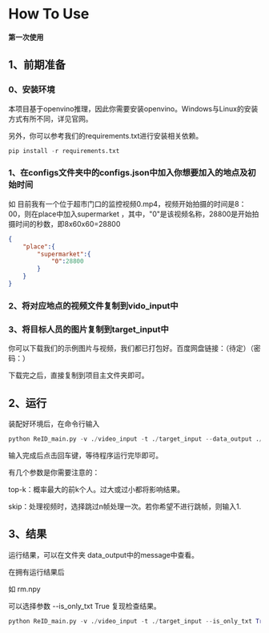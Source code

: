 # How To Use

**第一次使用**

## 1、前期准备

### 0、安装环境

本项目基于openvino推理，因此你需要安装openvino。Windows与Linux的安装方式有所不同，详见官网。

另外，你可以参考我们的requirements.txt进行安装相关依赖。

```python
pip install -r requirements.txt
```

### 1、在configs文件夹中的configs.json中加入你想要加入的地点及初始时间

如 目前我有一个位于超市门口的监控视频0.mp4，视频开始拍摄的时间是8：00，则在place中加入supermarket ，其中，"0"是该视频名称，28800是开始拍摄时间的秒数，即8x60x60=28800

~~~json
{
    "place":{
        "supermarket":{
            "0":28800
        }
    }
}
~~~

### 2、将对应地点的视频文件复制到vido_input中

### 3、将目标人员的图片复制到target_input中

你可以下载我们的示例图片与视频，我们都已打包好。百度网盘链接：（待定）（密码：）

下载完之后，直接复制到项目主文件夹即可。

## 2、运行

装配好环境后，在命令行输入

~~~python
python ReID_main.py -v ./video_input -t ./target_input --data_output ./data_output --top_k 50 --skip 10
~~~

输入完成后点击回车键，等待程序运行完毕即可。

有几个参数是你需要注意的：

top-k：概率最大的前k个人。过大或过小都将影响结果。

skip：处理视频时，选择跳过n帧处理一次。若你希望不进行跳帧，则输入1.

## 3、结果

运行结果，可以在文件夹 data_output中的message中查看。

在拥有运行结果后

如 rm.npy

可以选择参数 --is_only_txt True 复现检查结果。

~~~python
python ReID_main.py -v ./video_input -t ./target_input --is_only_txt True --npy_path <your-rm-npy-path> --top_k 50 --skip 10
~~~

